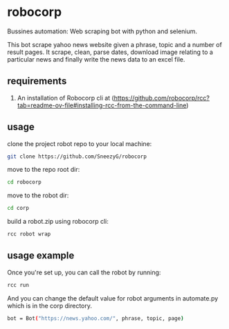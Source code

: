 # robocorp
Bussines automation: Web scraping bot with python and selenium.

This bot scrape yahoo news website given a phrase, topic and a number of result pages. It scrape, clean, parse dates, download image relating to a particular news and finally write the news data to an excel file.



## requirements
1. An installation of Robocorp cli at (https://github.com/robocorp/rcc?tab=readme-ov-file#installing-rcc-from-the-command-line)



## usage
clone the project robot repo to your local machine:
  ```bash
  git clone https://github.com/SneezyG/robocorp
  ```
  
move to the repo root dir:
  ```bash
  cd robocorp
  ```

move to the robot dir:
  ```bash
  cd corp
  ```
  
build a robot.zip using robocorp cli:
  ```bash
  rcc robot wrap
  ```
  
  
## usage example
Once you're set up, you can call the robot by running:

```bash
rcc run
```

And you can change the default value for robot arguments in automate.py which is in the corp directory.

```bash
bot = Bot("https://news.yahoo.com/", phrase, topic, page)
```




